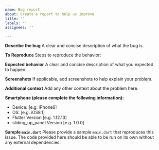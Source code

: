 ```yaml
---
name: Bug report
about: Create a report to help us improve
title: ''
labels: ''
assignees: ''

---
```


**Describe the bug**
A clear and concise description of what the bug is.

**To Reproduce**
Steps to reproduce the behavior:

**Expected behavior**
A clear and concise description of what you expected to happen.

**Screenshots**
If applicable, add screenshots to help explain your problem.

**Additional context**
Add any other context about the problem here.

**Smartphone (please complete the following information):**
 - Device: [e.g. iPhone6]
 - OS: [e.g. iOS8.1]
 - Flutter Version [e.g. 1.12.13]
 - sliding_up_panel Version [e.g. 1.0.0]

**Sample `main.dart`**
Please provide a sample `main.dart` that reproduces this issue. The code provided here should be able to be run on its own without any external dependencies.
```
```
